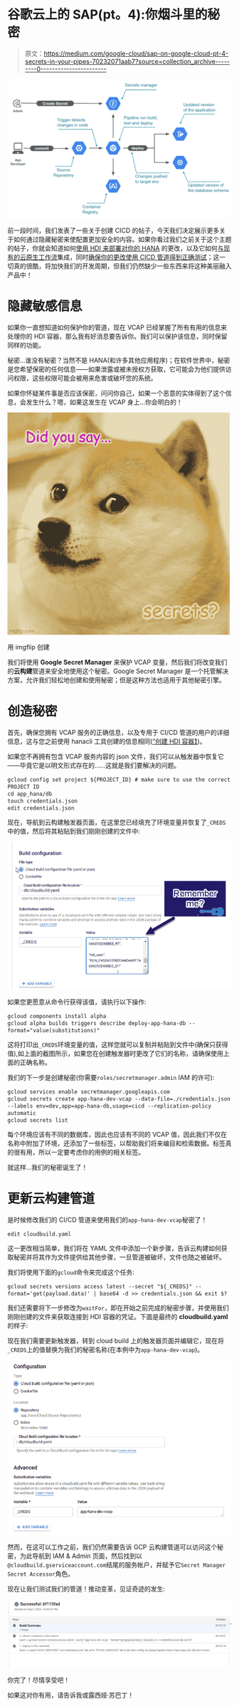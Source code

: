 # 谷歌云上的 SAP(pt。4):你烟斗里的秘密

> 原文：<https://medium.com/google-cloud/sap-on-google-cloud-pt-4-secrets-in-your-pipes-70232071aab7?source=collection_archive---------0----------------------->

![](img/dc5019cd2045967e95a84b5160bc33f3.png)

前一段时间，我们发表了一些关于创建 CICD 的帖子，今天我们决定展示更多关于如何通过隐藏秘密来使配置更加安全的内容。如果你看过我们之前关于这个主题的帖子，你就会知道如何[使用 HDI 来部署对你的 HANA](https://blogs.sap.com/2020/07/02/sap-on-google-cloud-when-sap-developers-join-the-cloud-pt.-1/) 的更改，以及它如何[与现有的云原生工作流](https://blogs.sap.com/2020/07/27/sap-on-google-cloud-hana-hdi-containers-and-ci-cd-pipelines-pt.2/)集成，同时[确保你的更改使用 CICD 管道得到正确测试](https://blogs.sap.com/2020/08/31/sap-on-google-cloud-creating-the-ci-cd-pipeline-pt.-3/)；这一切真的很酷，将加快我们的开发周期，但我们仍然缺少一些东西来将这种美丽融入产品中！

# 隐藏敏感信息

如果你一直想知道如何保护你的管道，现在 VCAP 已经掌握了所有有用的信息来处理你的 HDI 容器，那么我有好消息要告诉你。我们可以保护该信息，同时保留同样的功能。

秘密…谁没有秘密？当然不是 HANA(和许多其他应用程序)；在软件世界中，秘密是您希望保密的任何信息——如果泄露或被未授权方获取，它可能会为他们提供访问权限，这些权限可能会被用来危害或破坏您的系统。

如果你怀疑某件事是否应该保密，问问你自己，如果一个恶意的实体得到了这个信息，会发生什么？嗯，如果这发生在 VCAP 身上…你会明白的！

![](img/b35ddd6855f3efe698e19f97b1786086.png)

用 imgflip 创建

我们将使用 **Google Secret Manager** 来保护 VCAP 变量，然后我们将改变我们的**云构建**管道来安全地使用这个秘密。Google Secret Manager 是一个托管解决方案，允许我们轻松地创建和使用秘密；但是这种方法也适用于其他秘密引擎。

# 创造秘密

首先，确保您拥有 VCAP 服务的正确信息，以及专用于 CI/CD 管道的用户的详细信息，这与您之前使用 hanacli 工具创建的信息相同([“创建 HDI 容器】](/google-cloud/sap-on-google-cloud-hana-hdi-containers-and-ci-cd-pipelines-60cedaddfbc8#0972))。

如果您不再拥有包含 VCAP 服务内容的 json 文件，我们可以从触发器中恢复它——毕竟它是以明文形式存在的……这就是我们要解决的问题。

```
gcloud config set project ${PROJECT_ID} # make sure to use the correct PROJECT ID
cd app_hana/db
touch credentials.json
edit credentials.json
```

现在，导航到云构建触发器页面，在这里您已经填充了环境变量并恢复了`_CREDS`中的值，然后将其粘贴到我们刚刚创建的文件中:

![](img/67f10d62a9bda0f34067f7b9db43c1a6.png)

如果您更愿意从命令行获得该值，请执行以下操作:

```
gcloud components install alpha
gcloud alpha builds triggers describe deploy-app-hana-db --format="value(substitutions)"
```

这将打印出`_CREDS`环境变量的值，这样您就可以复制并粘贴到文件中(确保只获得值),如上面的截图所示，如果您在创建触发器时更改了它们的名称，请确保使用上面的正确名称。

我们的下一步是创建秘密(你需要`roles/secretmanager.admin` IAM 的许可):

```
gcloud services enable secretmanager.googleapis.com
gcloud secrets create app-hana-dev-vcap --data-file=./credentials.json --labels env=dev,app=app-hana-db,usage=cicd --replication-policy automatic
gcloud secrets list
```

每个环境应该有不同的数据库，因此也应该有不同的 VCAP 值，因此我们不仅在名称中附加了环境，还添加了一些标签，以帮助我们将来编目和检索数据。标签真的很有用，所以一定要考虑你的用例的相关标签。

就这样…我们的秘密诞生了！

# 更新云构建管道

是时候修改我们的 CI/CD 管道来使用我们的`app-hana-dev-vcap`秘密了！

```
edit cloudbuild.yaml
```

这一更改相当简单，我们将在 YAML 文件中添加一个新步骤，告诉云构建如何获取秘密并将其作为文件提供给其他步骤，一旦管道被破坏，文件也随之被破坏。

我们将使用下面的`gcloud`命令来完成这个任务:

```
gcloud secrets versions access latest --secret "${_CREDS}" --format='get(payload.data)' | base64 -d >> credentials.json && exit $?
```

我们还需要将下一步修改为`waitFor`，即在开始之前完成的秘密步骤，并使用我们刚刚创建的文件来获取连接到 HDI 容器的凭证。下面是最终的 **cloudbuild.yaml** 的样子:

现在我们需要更新触发器，转到 cloud build 上的触发器页面并编辑它，现在将`_CREDS`上的值替换为我们的秘密名称(在本例中为`app-hana-dev-vcap`)。

![](img/301237f3d0573f03e6cf4a37f50c6008.png)

然而，在这可以工作之前，我们仍然需要告诉 GCP 云构建管道可以访问这个秘密，为此导航到 IAM & Admin 页面，然后找到以`@cloudbuild.gserviceaccount.com`结尾的服务帐户，并赋予它`Secret Manager Secret Accessor`角色。

现在让我们测试我们的管道！推动变革，见证奇迹的发生:

![](img/2f90d3390a1bba019151855dec371746.png)

你完了！尽情享受吧！

如果这对你有用，请告诉我或露西娅·苏巴丁！